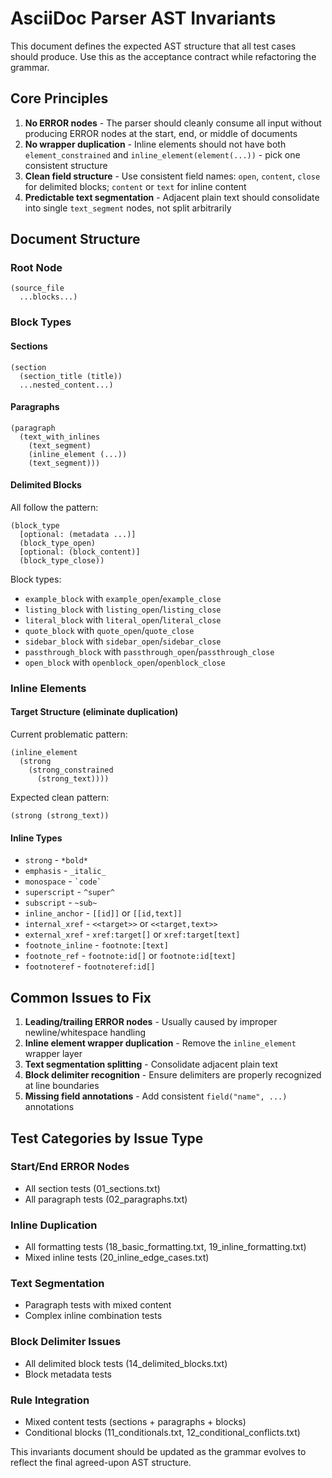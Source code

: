 # AsciiDoc Parser AST Invariants

This document defines the expected AST structure that all test cases should produce. Use this as the acceptance contract while refactoring the grammar.

## Core Principles

1. **No ERROR nodes** - The parser should cleanly consume all input without producing ERROR nodes at the start, end, or middle of documents
2. **No wrapper duplication** - Inline elements should not have both `element_constrained` and `inline_element(element(...))` - pick one consistent structure
3. **Clean field structure** - Use consistent field names: `open`, `content`, `close` for delimited blocks; `content` or `text` for inline content
4. **Predictable text segmentation** - Adjacent plain text should consolidate into single `text_segment` nodes, not split arbitrarily

## Document Structure

### Root Node
```
(source_file
  ...blocks...)
```

### Block Types

#### Sections
```
(section
  (section_title (title))
  ...nested_content...)
```

#### Paragraphs
```
(paragraph
  (text_with_inlines
    (text_segment)
    (inline_element (...))
    (text_segment)))
```

#### Delimited Blocks
All follow the pattern:
```
(block_type
  [optional: (metadata ...)]
  (block_type_open)
  [optional: (block_content)]
  (block_type_close))
```

Block types:
- `example_block` with `example_open`/`example_close`
- `listing_block` with `listing_open`/`listing_close`  
- `literal_block` with `literal_open`/`literal_close`
- `quote_block` with `quote_open`/`quote_close`
- `sidebar_block` with `sidebar_open`/`sidebar_close`
- `passthrough_block` with `passthrough_open`/`passthrough_close`
- `open_block` with `openblock_open`/`openblock_close`

### Inline Elements

#### Target Structure (eliminate duplication)
Current problematic pattern:
```
(inline_element
  (strong
    (strong_constrained
      (strong_text))))
```

Expected clean pattern:
```
(strong (strong_text))
```

#### Inline Types
- `strong` - `*bold*`
- `emphasis` - `_italic_`  
- `monospace` - `` `code` ``
- `superscript` - `^super^`
- `subscript` - `~sub~`
- `inline_anchor` - `[[id]]` or `[[id,text]]`
- `internal_xref` - `<<target>>` or `<<target,text>>`
- `external_xref` - `xref:target[]` or `xref:target[text]`
- `footnote_inline` - `footnote:[text]`
- `footnote_ref` - `footnote:id[]` or `footnote:id[text]`
- `footnoteref` - `footnoteref:id[]`

## Common Issues to Fix

1. **Leading/trailing ERROR nodes** - Usually caused by improper newline/whitespace handling
2. **Inline element wrapper duplication** - Remove the `inline_element` wrapper layer
3. **Text segmentation splitting** - Consolidate adjacent plain text
4. **Block delimiter recognition** - Ensure delimiters are properly recognized at line boundaries
5. **Missing field annotations** - Add consistent `field("name", ...)` annotations

## Test Categories by Issue Type

### Start/End ERROR Nodes
- All section tests (01_sections.txt)
- All paragraph tests (02_paragraphs.txt)

### Inline Duplication  
- All formatting tests (18_basic_formatting.txt, 19_inline_formatting.txt)
- Mixed inline tests (20_inline_edge_cases.txt)

### Text Segmentation
- Paragraph tests with mixed content
- Complex inline combination tests

### Block Delimiter Issues
- All delimited block tests (14_delimited_blocks.txt)
- Block metadata tests

### Rule Integration
- Mixed content tests (sections + paragraphs + blocks)
- Conditional blocks (11_conditionals.txt, 12_conditional_conflicts.txt)

This invariants document should be updated as the grammar evolves to reflect the final agreed-upon AST structure.
